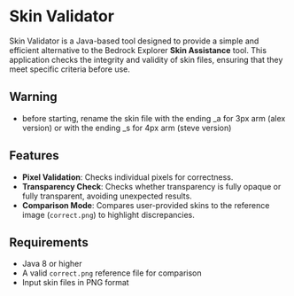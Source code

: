 # Skin Validator

Skin Validator is a Java-based tool designed to provide a simple and efficient alternative to the Bedrock Explorer **Skin Assistance** tool. This application checks the integrity and validity of skin files, ensuring that they meet specific criteria before use.

## Warning
- before starting, rename the skin file with the ending _a for 3px arm (alex version) or with the ending _s for 4px arm (steve version)

## Features
- **Pixel Validation**: Checks individual pixels for correctness.
- **Transparency Check**: Checks whether transparency is fully opaque or fully transparent, avoiding unexpected results.
- **Comparison Mode**: Compares user-provided skins to the reference image (`correct.png`) to highlight discrepancies.

## Requirements
- Java 8 or higher
- A valid `correct.png` reference file for comparison
- Input skin files in PNG format
